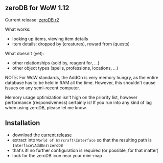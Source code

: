 ## zeroDB for WoW 1.12

Current release: [zeroDB r2](https://github.com/minexew/zeroDB/releases/download/r2/zeroDB-r2.7z)

What works:
- looking up items, viewing item details
- item details: dropped by (creatures), reward from (quests)

What doesn't (yet):
- other relationships (sold by, reagent for, ...)
- other object types (spells, professions, locations, ...)

NOTE: For WoW standards, the AddOn is very memory hungry, as the entire database has to be held in RAM all the time. However, this shouldn't cause issues on any semi-recent computer.

Memory usage optimization isn't high on the priority list, however performance (responsiveness) certainly is! If you run into any kind of lag when using zeroDB, please let me know.

## Installation

- download the [current release](https://github.com/minexew/zeroDB/releases/download/r2/zeroDB-r2.7z)
- extract into ```World of Warcraft\Interface``` so that the resulting path is ```Interface\AddOns\zeroDB```
- that's it! no further configuration is required (or possible, for that matter)
- look for the zeroDB icon near your mini-map
